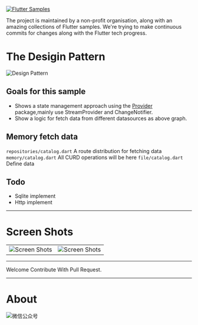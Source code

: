 <a href="https://github.com/flutter-samples/flutter-design-pattern"><img src="https://raw.githubusercontent.com/flutter-samples/flutter-design-pattern/master/github-assets/logo.png" alt="Flutter Samples" /></a>

The project is maintained by a non-profit organisation, along with an amazing collections of Flutter samples. We're trying to make continuous commits for changes along with the Flutter tech progress.


# The Desigin Pattern 

<img src="https://raw.githubusercontent.com/flutter-samples/flutter-design-pattern/master/github-assets/flutter-design-pattern.png" alt="Design Pattern" />

## Goals for this sample

- Shows a state management approach using the [Provider](https://pub.dev/packages/provider) package,mainly use StreamProvider and ChangeNotifier. 
- Show a logic for fetch data from different datasources as above graph.

## Memory fetch data
`repositories/catalog.dart` A route distribution for fetching data
`memory/catalog.dart` All CURD operations will be here
`file/catalog.dart` Define data

## Todo
- Sqlite implement
- Http implement

---

# Screen Shots

<table>
  <tr>
    <td><img src="https://raw.githubusercontent.com/flutter-samples/flutter-design-pattern/master/github-assets/Screenshot_1567050012.png" alt="Screen Shots" /></td>
    <td><img src="https://raw.githubusercontent.com/flutter-samples/flutter-design-pattern/master/github-assets/Screenshot_1567050036.png" alt="Screen Shots" /></td>
  </tr>
</table>


---

Welcome Contribute With Pull Request.

---

# About
![微信公众号](https://raw.githubusercontent.com/flutter-samples/flutter-design-pattern/master/github-assets/official.png)

